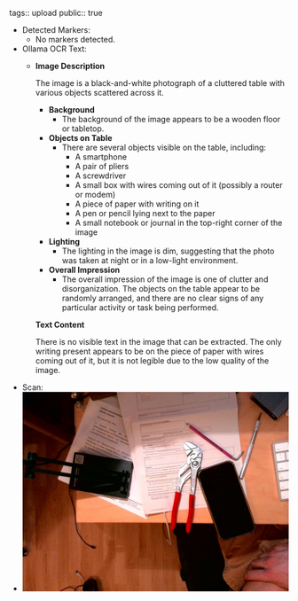 tags::  upload
public:: true

- Detected Markers:
	- No markers detected.
- Ollama OCR Text:
	- **Image Description**
	  
	  The image is a black-and-white photograph of a cluttered table with various objects scattered across it.
	  
	  *   **Background**
	      *   The background of the image appears to be a wooden floor or tabletop.
	  *   **Objects on Table**
	      *   There are several objects visible on the table, including:
	          *   A smartphone
	          *   A pair of pliers
	          *   A screwdriver
	          *   A small box with wires coming out of it (possibly a router or modem)
	          *   A piece of paper with writing on it
	          *   A pen or pencil lying next to the paper
	          *   A small notebook or journal in the top-right corner of the image
	  *   **Lighting**
	      *   The lighting in the image is dim, suggesting that the photo was taken at night or in a low-light environment.
	  *   **Overall Impression**
	      *   The overall impression of the image is one of clutter and disorganization. The objects on the table appear to be randomly arranged, and there are no clear signs of any particular activity or task being performed.
	  
	  **Text Content**
	  
	  There is no visible text in the image that can be extracted. The only writing present appears to be on the piece of paper with wires coming out of it, but it is not legible due to the low quality of the image.
- Scan:
- ![./assets/scans/2025-02-21_21-48-13-757077.jpg](./assets/scans/2025-02-21_21-48-13-757077.jpg)